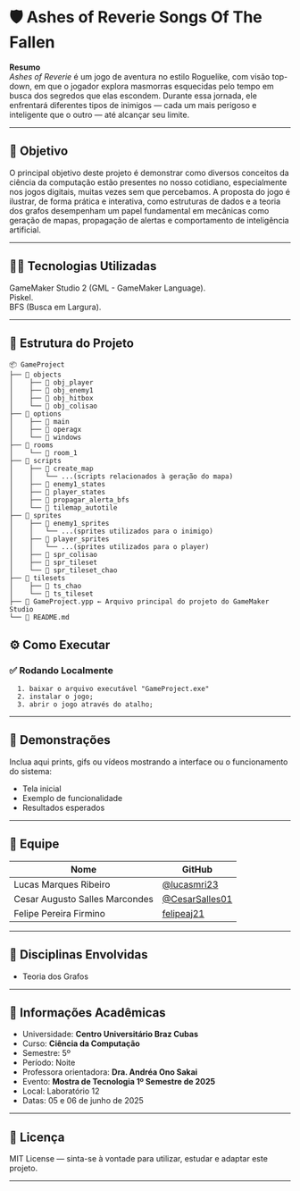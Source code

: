 # 🛡️ Ashes of Reverie Songs Of The Fallen

**Resumo**  
*Ashes of Reverie* é um jogo de aventura no estilo Roguelike, com visão top-down, em que o jogador explora masmorras esquecidas pelo tempo em busca dos segredos que elas escondem. Durante essa jornada, ele enfrentará diferentes tipos de inimigos — cada um mais perigoso e inteligente que o outro — até alcançar seu limite.

---

## 🎯 Objetivo  

O principal objetivo deste projeto é demonstrar como diversos conceitos da ciência da computação estão presentes no nosso cotidiano, especialmente nos jogos digitais, muitas vezes sem que percebamos. A proposta do jogo é ilustrar, de forma prática e interativa, como estruturas de dados e a teoria dos grafos desempenham um papel fundamental em mecânicas como geração de mapas, propagação de alertas e comportamento de inteligência artificial.

---

## 👨‍💻 Tecnologias Utilizadas

GameMaker Studio 2 (GML - GameMaker Language).  
Piskel.  
BFS (Busca em Largura).

---

## 📁 Estrutura do Projeto
```text
📦 GameProject
├── 📁 objects
│    ├── 📁 obj_player
│    ├── 📁 obj_enemy1
│    ├── 📁 obj_hitbox
│    └── 📁 obj_colisao
├── 📁 options
│    ├── 📁 main
│    ├── 📁 operagx
│    └── 📁 windows
├── 📁 rooms
│    └── 📄 room_1
├── 📁 scripts
│    ├── 📁 create_map
│    │   └── ...(scripts relacionados à geração do mapa)
│    ├── 📄 enemy1_states
│    ├── 📄 player_states
│    ├── 📄 propagar_alerta_bfs
│    └── 📄 tilemap_autotile
├── 📁 sprites
│    ├── 📁 enemy1_sprites
│    │   └── ...(sprites utilizados para o inimigo)
│    ├── 📁 player_sprites
│    │   └── ...(sprites utilizados para o player)
│    ├── 📄 spr_colisao
│    ├── 📄 spr_tileset
│    └── 📄 spr_tileset_chao
├── 📁 tilesets
│    ├── 📄 ts_chao
│    └── 📄 ts_tileset
├── 📄 GameProject.ypp ← Arquivo principal do projeto do GameMaker Studio
└── 📄 README.md
```

## ⚙️ Como Executar

### ✅ Rodando Localmente

```
  1. baixar o arquivo executável "GameProject.exe"
  2. instalar o jogo;
  3. abrir o jogo através do atalho;
```

---

## 📸 Demonstrações

Inclua aqui prints, gifs ou vídeos mostrando a interface ou o funcionamento do sistema:

- Tela inicial
- Exemplo de funcionalidade
- Resultados esperados

---

## 👥 Equipe

| Nome | GitHub |
|------|--------|
| Lucas Marques Ribeiro | [@lucasmri23](https://github.com/lucasmri23) |
| Cesar Augusto Salles Marcondes | [@CesarSalles01](https://github.com/CesarSalles01) |
| Felipe Pereira Firmino | [felipeaj21](https://github.com/felipeaj21) |

---

## 🧠 Disciplinas Envolvidas

- Teoria dos Grafos

---

## 🏫 Informações Acadêmicas

- Universidade: **Centro Universitário Braz Cubas**
- Curso: **Ciência da Computação**
- Semestre: 5º
- Período: Noite
- Professora orientadora: **Dra. Andréa Ono Sakai**
- Evento: **Mostra de Tecnologia 1º Semestre de 2025**
- Local: Laboratório 12
- Datas: 05 e 06 de junho de 2025

---

## 📄 Licença

MIT License — sinta-se à vontade para utilizar, estudar e adaptar este projeto.

---
